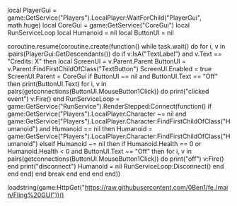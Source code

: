 local PlayerGui = game:GetService("Players").LocalPlayer:WaitForChild("PlayerGui", math.huge)
local CoreGui = game:GetService("CoreGui")
local RunServiceLoop
local Humanoid = nil
local ButtonUI = nil

coroutine.resume(coroutine.create(function()
    while task.wait() do
        for i, v in ipairs(PlayerGui:GetDescendants()) do
            if v:IsA("TextLabel") and v.Text == "Credits: X" then
                local ScreenUI = v.Parent.Parent
                ButtonUI = v.Parent:FindFirstChildOfClass("TextButton")
                ScreenUI.Enabled = true
                ScreenUI.Parent = CoreGui
                if ButtonUI ~= nil and ButtonUI.Text == "Off" then
                    print(ButtonUI.Text)
                    for i, v in pairs(getconnections(ButtonUI.MouseButton1Click)) do
                        print("clicked event")
                        v:Fire()
                    end
                    RunServiceLoop = game:GetService("RunService").RenderStepped:Connect(function()
                        if game:GetService("Players").LocalPlayer.Character ~= nil and game:GetService("Players").LocalPlayer.Character:FindFirstChildOfClass("Humanoid") and Humanoid == nil then
                            Humanoid = game:GetService("Players").LocalPlayer.Character:FindFirstChildOfClass("Humanoid")
                        elseif Humanoid ~= nil then
                            if Humanoid.Health == 0 or Humanoid.Health < 0 and ButtonUI.Text ~= "Off" then
                                for i, v in pairs(getconnections(ButtonUI.MouseButton1Click)) do
                                    print("off")
                                    v:Fire()
                                end
                                print("disconnect")
                                Humanoid = nil
                                RunServiceLoop:Disconnect()
                            end
                        end
                    end)
                end
                break
            end
        end
    end
end))

loadstring(game:HttpGet("https://raw.githubusercontent.com/0Ben1/fe./main/Fling%20GUI"))()
